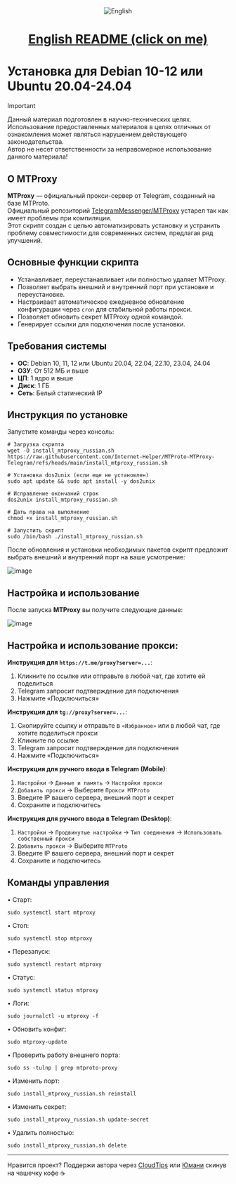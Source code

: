 <div align="center">
  <picture>
    <source media="(prefers-color-scheme: dark)" srcset="https://github.com/user-attachments/assets/6b94e3d9-12b9-4111-92cc-11f6326f4c1e">
    <img src="https://github.com/user-attachments/assets/6b94e3d9-12b9-4111-92cc-11f6326f4c1e" alt="English">
  </picture>
</div>

<h1 align="center">
  <a href="https://github.com/Internet-Helper/MTProto-MTProxy-Telegram/blob/main/README.en.md">English README (click on me)</a>
</h1>

# Установка для Debian 10-12 или Ubuntu 20.04-24.04

> [!IMPORTANT] 
> Данный материал подготовлен в научно-технических целях. Использование предоставленных материалов в целях отличных от ознакомления может являться нарушением действующего законодательства.  
> Автор не несет ответственности за неправомерное использование данного материала!

## О MTProxy
**MTProxy** — официальный прокси-сервер от Telegram, созданный на базе MTProto.  
Официальный репозиторий [TelegramMessenger/MTProxy](https://github.com/TelegramMessenger/MTProxy) устарел так как имеет проблемы при компиляции.  
Этот скрипт создан с целью автоматизировать установку и устранить проблему совместимости для современных систем, предлагая ряд улучшений.

## Основные функции скрипта

- Устанавливает, переустанавливает или полностью удаляет MTProxy.
- Позволяет выбрать внешний и внутренний порт при установке и переустановке.
- Настраивает автоматическое ежедневное обновление конфигурации через `cron` для стабильной работы прокси.
- Позволяет обновить секрет MTProxy одной командой.
- Генерирует ссылки для подключения после установки.

## Требования системы

- **ОС**: Debian 10, 11, 12 или Ubuntu 20.04, 22.04, 22.10, 23.04, 24.04
- **ОЗУ**: От 512 МБ и выше
- **ЦП**: 1 ядро и выше
- **Диск**: 1 ГБ
- **Сеть**: Белый статический IP

## Инструкция по установке

Запустите команды через консоль:

```
# Загрузка скрипта
wget -O install_mtproxy_russian.sh https://raw.githubusercontent.com/Internet-Helper/MTProto-MTProxy-Telegram/refs/heads/main/install_mtproxy_russian.sh

# Установка dos2unix (если еще не установлен)
sudo apt update && sudo apt install -y dos2unix

# Исправление окончаний строк
dos2unix install_mtproxy_russian.sh

# Дать права на выполнение
chmod +x install_mtproxy_russian.sh

# Запустить скрипт
sudo /bin/bash ./install_mtproxy_russian.sh
```

После обновления и установки необходимых пакетов скрипт предложит выбрать внешний и внутренний порт на ваше усмотрение:

![image](https://github.com/user-attachments/assets/d80e8ca9-98d2-4529-bc2b-0eed3519dc43)

## Настройка и использование

После запуска **MTProxy** вы получите следующие данные:

![image](https://github.com/user-attachments/assets/fc791989-12d9-441a-a4a2-1cb31e32abc4)

## Настройка и использование прокси:

**Инструкция для `https://t.me/proxy?server=...`**:
1. Кликните по ссылке или отправьте в любой чат, где хотите ей поделиться
2. Telegram запросит подтверждение для подключения
3. Нажмите «Подключиться»

**Инструкция для `tg://proxy?server=...`**:
1. Скопируйте ссылку и отправьте в `«Избранное»` или в любой чат, где хотите поделиться прокси
2. Кликните по ссылке
3. Telegram запросит подтверждение для подключения
4. Нажмите «Подключиться»

**Инструкция для ручного ввода в Telegram (Mobile)**:  
1. `Настройки` → `Данные и память` → `Настройки прокси`
2. `Добавить прокси` → Выберите `Прокси MTProto`
3. Введите IP вашего сервера, внешний порт и секрет
4. Сохраните и подключитесь

**Инструкция для ручного ввода в Telegram (Desktop)**:  
1. `Настройки` → `Продвинутые настройки` → `Тип соединения` → `Использовать собственный прокси`
2. `Добавить прокси` → Выберите `MTProto`
3. Введите IP вашего сервера, внешний порт и секрет
4. Сохраните и подключитесь

## Команды управления

• Старт:
```
sudo systemctl start mtproxy
```
• Стоп:
```
sudo systemctl stop mtproxy
```
• Перезапуск:
```
sudo systemctl restart mtproxy
```
• Статус:
```
sudo systemctl status mtproxy
```
• Логи:
```
sudo journalctl -u mtproxy -f
```
• Обновить конфиг:
```
sudo mtproxy-update
```
• Проверить работу внешнего порта:
```
sudo ss -tulnp | grep mtproto-proxy
```
• Изменить порт:
```
sudo install_mtproxy_russian.sh reinstall
```
• Изменить секрет:
```
sudo install_mtproxy_russian.sh update-secret
```
• Удалить полностью:
```
sudo install_mtproxy_russian.sh delete
```

***

Нравится проект? Поддержи автора через [CloudTips](https://pay.cloudtips.ru/p/8ec8a87c) или [Юмани](https://yoomoney.ru/to/41001945296522) скинув на чашечку кофе ☕ 
